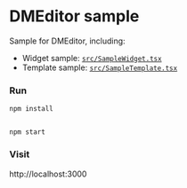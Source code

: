 # DMEditor sample

Sample for DMEditor, including: 

- Widget sample: [`src/SampleWidget.tsx`](https://github.com/dmeditor/dmeditor-sample/blob/main/src/SampleWidget.tsx)
- Template sample: [`src/SampleTemplate.tsx`](https://github.com/dmeditor/dmeditor-sample/blob/main/src/SampleTemplate.tsx)




### Run 

```
npm install


npm start
```

### Visit
http://localhost:3000
